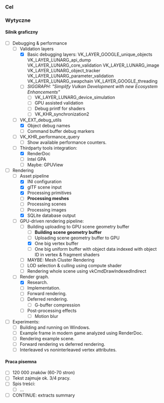 ### Cel

### Wytyczne

#### Silnik graficzny

- [ ] Debugging & performance
	- [ ] Validation layers
		- [x] Basic debugging layers:
		  VK_LAYER_GOOGLE_unique_objects VK_LAYER_LUNARG_api_dump VK_LAYER_LUNARG_core_validation VK_LAYER_LUNARG_image
		  VK_LAYER_LUNARG_object_tracker VK_LAYER_LUNARG_parameter_validation VK_LAYER_LUNARG_swapchain
		  VK_LAYER_GOOGLE_threading
		- [ ] _SIGGRAPH: "Simplify Vulkan Development with new Ecosystem Enhancements"_
			- [ ] VK_LAYER_LUNARG_device_simulation
			- [ ] GPU assisted validation
			- [ ] Debug printf for shaders
			- [ ] VK_KHR_synchronization2
	- [ ] VK_EXT_debug_utils
		- [x] Object debug names
		- [ ] Command buffer debug markers
	- [ ] VK_KHR_performance_query
		- [ ] Show available performance counters.
	- [ ] Thirdparty tools integration:
		- [x] RenderDoc
		- [ ] Intel GPA
		- [ ] Maybe: GPUView

- [ ] Rendering
	- [ ] Asset pipeline
		- [x] INI configuration
		- [x] glTF scene input
		- [x] Processing primitives
		- [ ] **Processing meshes**
		- [ ] Processing scenes
		- [ ] Processing images
		- [x] SQLite database output
	- [ ] GPU-driven rendering pipeline:
		- [ ] Building uploading to GPU scene geometry buffer
			- [ ] **Building scene geometry buffer**
			- [ ] Uploading scene geometry buffer to GPU
			- [x] One big vertex buffer
			- [ ] One big uniform buffer with object data indexed with object ID in vertex & fragment shaders
		- [ ] MAYBE: Mesh Cluster Rendering
		- [ ] LOD selection & culling using compute shader
		- [ ] Rendering whole scene using vkCmdDrawIndexedIndirect
	- [ ] Render graph.
		- [x] Research.
        - [ ] Implementation.
        - [ ] Forward rendering.
        - [ ] Deferred rendering.
            - [ ] G-buffer compression
        - [ ] Post-processing effects
            - [ ] Motion blur

- [ ] Experiments:
	- [ ] Building and running on Windows.
	- [ ] Example frame in modern game analyzed using RenderDoc.
	- [ ] Rendering example scene.
	- [ ] Forward rendering vs deferred rendering.
	- [ ] Interleaved vs noninterleaved vertex attributes.

#### Praca pisemna

- [ ] 120 000 znaków (60-70 stron)
- [ ] Tekst zajmuje ok. 3/4 pracy.
- [ ] Spis treści:
	- [ ] ...
- [ ] CONTINUE: extracts summary
